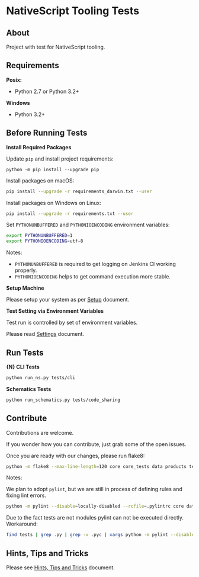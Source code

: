 # NativeScript Tooling Tests

## About

Project with test for NativeScript tooling.

## Requirements

**Posix:**
- Python 2.7 or Python 3.2+

**Windows**
- Python 3.2+


## Before Running Tests

**Install Required Packages**

Update `pip` and install project requirements:
```
python -m pip install --upgrade pip
```

Install packages on macOS:
```bash
pip install --upgrade -r requirements_darwin.txt --user 
```
Install packages on Windows on Linux:
```bash
pip install --upgrade -r requirements.txt --user
```

Set `PYTHONUNBUFFERED` and `PYTHONIOENCODING` environment variables:
```bash
export PYTHONUNBUFFERED=1
export PYTHONIOENCODING=utf-8
```
Notes: 
- `PYTHONUNBUFFERED` is required to get logging on Jenkins CI working properly.
- `PYTHONIOENCODING` helps to get command execution more stable.

**Setup Machine**
 
Please setup your system as per [Setup](SETUP.md) document. 

**Test Setting via Environment Variables**

Test run is controlled by set of environment variables.

Please read [Settings](SETTINGS.md) document. 

## Run Tests

**{N} CLI Tests**

```bash
python run_ns.py tests/cli
```

**Schematics Tests**

```bash
python run_schematics.py tests/code_sharing
```

## Contribute

Contributions are welcome.

If you wonder how you can contribute, just grab some of the open issues.

Once you are ready with our changes, please run flake8:
```bash
python -m flake8 --max-line-length=120 core core_tests data products tests
```

Notes:

We plan to adopt `pylint`, but we are still in process of defining rules and fixing lint errors.
```bash
python -m pylint --disable=locally-disabled --rcfile=.pylintrc core data products
```

Due to the fact tests are not modules pylint can not be executed directly.
Workaround:
```bash
find tests | grep .py | grep -v .pyc | xargs python -m pylint --disable=locally-disabled --rcfile=.pylintrc
```

## Hints, Tips and Tricks

Please see [Hints, Tips and Tricks](HINTS.md) document.
